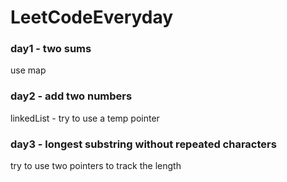 # LeetCodeEveryday

### day1 - two sums
use map
### day2 - add two numbers
linkedList - try to use a temp pointer
### day3 - longest substring without repeated characters
try to use two pointers to track the length
